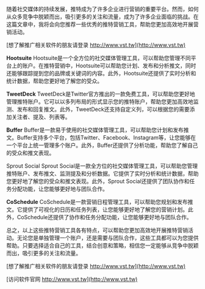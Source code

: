 随着社交媒体的持续发展，推特成为了许多企业进行营销的重要平台。然而，如何从众多竞争中脱颖而出，吸引更多的关注和流量，成为了许多企业面临的挑战。在这篇文章中，我将会向您推荐一些优秀的推特营销工具，帮助您更加高效地开展营销活动。

[想了解推广相关软件的朋友请登录 http://www.vst.tw](http://www.vst.tw)

**Hootsuite**
Hootsuite是一个全方位的社交媒体管理工具，可以帮助您管理不同平台上的账户。在推特营销中，Hootsuite可以帮助您计划、发布和分析推文，同时还能够跟踪提到您的品牌或关键词的内容。此外，Hootsuite还提供了实时分析和统计数据，帮助您更好地了解您的受众。

**TweetDeck**
TweetDeck是Twitter官方推出的一款免费工具，可以帮助您更好地管理推特账户。它可以以多列布局的形式显示您的推特账户，帮助您更加高效地监测、发布和回复推文。此外，TweetDeck还支持自定义列，可以根据您的需要添加关注者、提及、列表等。

**Buffer**
Buffer是一款易于使用的社交媒体管理工具，可以帮助您计划和发布推文。Buffer支持多个平台，包括Twitter、Facebook、Instagram等，让您能够在一个平台上统一管理多个账户。此外，Buffer还提供了分析功能，帮助您了解自己的受众和推文表现。

Sprout Social
Sprout Social是一款全方位的社交媒体管理工具，可以帮助您管理推特账户、发布推文、监测提及和分析数据。它提供了实时分析和统计数据，帮助您更好地了解您的受众和推文表现。此外，Sprout Social还提供了团队协作和任务分配功能，让您能够更好地与团队合作。

**CoSchedule**
CoSchedule是一款营销日程管理工具，可以帮助您规划和发布推文。它提供了可视化的日历和任务列表，让您能够更好地了解您的营销计划。此外，CoSchedule还提供了协作和任务分配功能，让您能够更好地与团队合作。

总之，以上这些推特营销工具各有特点，可以帮助您更加高效地开展推特营销活动。无论您是单独管理一个账户，还是需要与团队合作，这些工具都可以为您提供帮助。只要选择适合自己的工具，结合创意和策略，相信您一定能够从竞争中脱颖而出，吸引更多的关注和流量。

[想了解推广相关软件的朋友请登录 http://www.vst.tw](http://www.vst.tw)


[访问软件官网 http://www.vst.tw](http://www.vst.tw)
